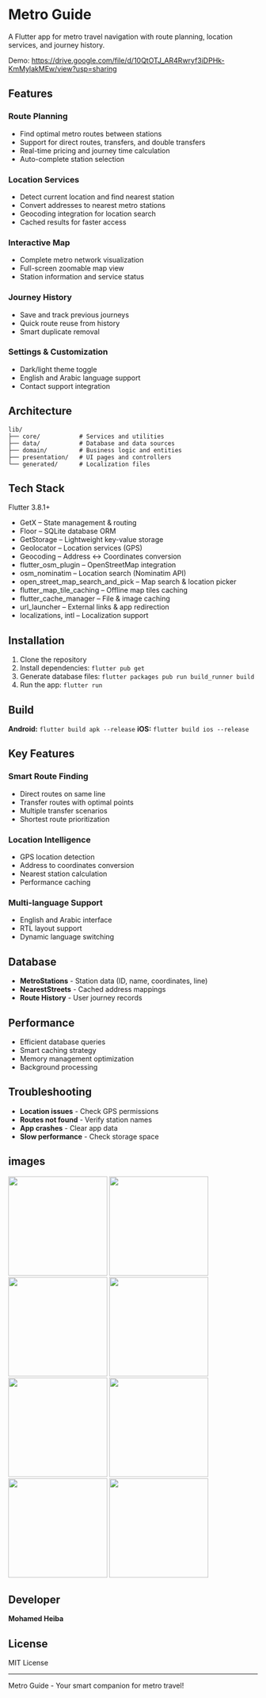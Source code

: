# Metro Guide

A Flutter app for metro travel navigation with route planning, location services, and journey history.

Demo: https://drive.google.com/file/d/10QtOTJ_AR4Rwryf3iDPHk-KmMylakMEw/view?usp=sharing

## Features

### Route Planning
- Find optimal metro routes between stations
- Support for direct routes, transfers, and double transfers
- Real-time pricing and journey time calculation
- Auto-complete station selection

### Location Services
- Detect current location and find nearest station
- Convert addresses to nearest metro stations
- Geocoding integration for location search
- Cached results for faster access

### Interactive Map
- Complete metro network visualization
- Full-screen zoomable map view
- Station information and service status

### Journey History
- Save and track previous journeys
- Quick route reuse from history
- Smart duplicate removal

### Settings & Customization
- Dark/light theme toggle
- English and Arabic language support
- Contact support integration

## Architecture

```
lib/
├── core/           # Services and utilities
├── data/           # Database and data sources
├── domain/         # Business logic and entities
├── presentation/   # UI pages and controllers
└── generated/      # Localization files
```

## Tech Stack

Flutter 3.8.1+
- GetX – State management & routing
- Floor – SQLite database ORM
- GetStorage – Lightweight key-value storage
- Geolocator – Location services (GPS)
- Geocoding – Address ↔ Coordinates conversion
- flutter_osm_plugin – OpenStreetMap integration
- osm_nominatim – Location search (Nominatim API)
- open_street_map_search_and_pick – Map search & location picker
- flutter_map_tile_caching – Offline map tiles caching
- flutter_cache_manager – File & image caching
- url_launcher – External links & app redirection
- localizations, intl – Localization support

## Installation

1. Clone the repository
2. Install dependencies: `flutter pub get`
3. Generate database files: `flutter packages pub run build_runner build`
4. Run the app: `flutter run`

## Build

**Android:** `flutter build apk --release`
**iOS:** `flutter build ios --release`

## Key Features

### Smart Route Finding
- Direct routes on same line
- Transfer routes with optimal points
- Multiple transfer scenarios
- Shortest route prioritization

### Location Intelligence
- GPS location detection
- Address to coordinates conversion
- Nearest station calculation
- Performance caching

### Multi-language Support
- English and Arabic interface
- RTL layout support
- Dynamic language switching

## Database

- **MetroStations** - Station data (ID, name, coordinates, line)
- **NearestStreets** - Cached address mappings
- **Route History** - User journey records

## Performance

- Efficient database queries
- Smart caching strategy
- Memory management optimization
- Background processing

## Troubleshooting

- **Location issues** - Check GPS permissions
- **Routes not found** - Verify station names
- **App crashes** - Clear app data
- **Slow performance** - Check storage space
## images
<img src="https://github.com/user-attachments/assets/af21a5ba-d023-4924-94d3-411e6c1a15a5" width="200"/>
<img src="https://github.com/user-attachments/assets/c9aead87-9ac8-4586-8eb2-271734b7889d" width="200"/>
<img src="https://github.com/user-attachments/assets/61dddb1b-07a0-4260-bac0-3eaf25c4541a" width="200"/>
<img src="https://github.com/user-attachments/assets/cee5fcf4-5b08-4903-9416-53ea533c826b" width="200"/>
<img src="https://github.com/user-attachments/assets/ecd3ac24-0b9a-4fad-bfdb-c4aeace1f473" width="200"/>
<img src="https://github.com/user-attachments/assets/6d510c13-7cff-4d21-9e0d-5acf283047ca" width="200"/>
<img src="https://github.com/user-attachments/assets/bd2e56c0-f1cc-4283-a4e6-ae4a2f3c8622" width="200"/>
<img src="https://github.com/user-attachments/assets/fb308394-a4af-4161-9108-c94adad3fe3a" width="200"/>



## Developer

**Mohamed Heiba**

## License

MIT License

---

Metro Guide - Your smart companion for metro travel!
